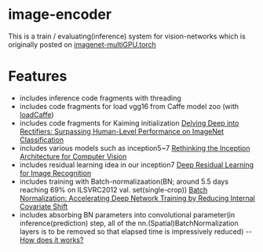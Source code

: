 # image-encoder
This is a train / evaluating(inference) system for vision-networks which is originally posted on [imagenet-multiGPU.torch](https://github.com/soumith/imagenet-multiGPU.torch)

# Features
- includes inference code fragments with threading
- includes code fragments for load vgg16 from Caffe model zoo (with [loadCaffe](https://github.com/szagoruyko/loadcaffe))
- includes code fragments for Kaiming initialization [Delving Deep into Rectifiers: Surpassing Human-Level Performance on ImageNet Classification](http://arxiv.org/abs/1502.01852)
- includes various models such as inception5~7 [Rethinking the Inception Architecture for Computer Vision](http://arxiv.org/abs/1512.00567)
- includes residual learning idea in our inception7 [Deep Residual Learning for Image Recognition](http://arxiv.org/abs/1512.03385)
- includes training with Batch-normalizaation(BN; around 5.5 days reaching 69% on ILSVRC2012 val. set(single-crop)) [Batch Normalization: Accelerating Deep Network Training by Reducing Internal Covariate Shift](http://arxiv.org/abs/1502.03167)
- includes absorbing BN parameters into convolutional parameter(in inference(prediction) step, all of the nn.(Spatial)BatchNormalization layers is to be removed so that elapsed time is impressively reduced)
-- [How does it works?](https://github.com/taey16/image-encoder/blob/master/example/logs/BN-absorb_derivation.png)
